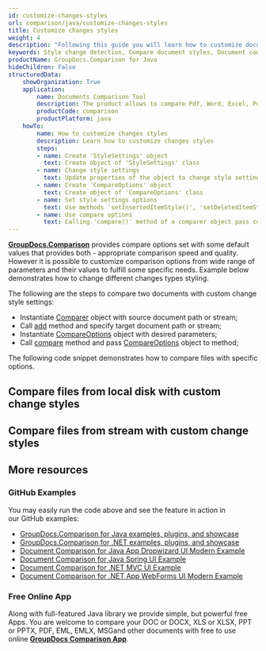 ```yaml
---
id: customize-changes-styles
url: comparison/java/customize-changes-styles
title: Customize changes styles
weight: 4
description: "Following this guide you will learn how to customize document comparison report and modify appearance of detected changes when use GroupDocs.Comparison for Java."
keywords: Style change detection, Compare document styles, Document comparison
productName: GroupDocs.Comparison for Java
hideChildren: False
structuredData:
    showOrganization: True
    application:
        name: Documents Comparison Tool
        description: The product allows to compare Pdf, Word, Excel, PowerPoint, AutoCad, Image, Code and much more file formats. Comparison API also supports accepting or rejecting changes, extracting document information and generating comparison report
        productCode: comparison
        productPlatform: java
    howTo:
        name: How to customize changes styles
        description: Learn how to customize changes styles
        steps:
        - name: Create 'StyleSettings' object
          text: Create object of 'StyleSettings' class
        - name: Change style settings
          text: Update properties of the object to change style settings
        - name: Create 'CompareOptions' object
          text: Create object of 'CompareOptions' class
        - name: Set style settings options
          text: Use methods 'setInsertedItemStyle()', 'setDeletedItemStyle()' or 'setChangedItemStyle()' to specify appropriate styles
        - name: Use compare options
          text: Calling 'compare()' method of a comparer object pass compare options as a second argument
---
```

**[GroupDocs.Comparison](https://products.groupdocs.com/comparison/java)** provides compare options set with some default values that provides both - appropriate comparison speed and quality. However it is possible to customize comparison options from wide range of parameters and their values to fulfill some specific needs. Example below demonstrates how to change different changes types styling.

The following are the steps to compare two documents with custom change style settings:

*   Instantiate [Comparer](https://apireference.groupdocs.com/comparison/java/com.groupdocs.comparison/Comparer) object with source document path or stream;    
*   Call [add](https://apireference.groupdocs.com/comparison/java/com.groupdocs.comparison/Comparer#add(java.io.InputStream)) method and specify target document path or stream;    
*   Instantiate [CompareOptions](https://apireference.groupdocs.com/comparison/java/com.groupdocs.comparison.options/CompareOptions) object with desired parameters;    
*   Call [compare](https://apireference.groupdocs.com/comparison/java/com.groupdocs.comparison/Comparer#compare()) method and pass [CompareOptions](https://apireference.groupdocs.com/comparison/java/com.groupdocs.comparison.options/CompareOptions) object to method;
    

The following code snippet demonstrates how to compare files with specific options.

## Compare files from local disk with custom change styles

<script src="https://gist.github.com/groupdocs-comparison-gists/e0cebcc9c017d1226d0571aca1b18c56.js"></script>

## Compare files from stream with custom change styles

<script src="https://gist.github.com/groupdocs-comparison-gists/c39aba0ce82cbddd74c367ff89a1e906.js"></script>

## More resources

### GitHub Examples
You may easily run the code above and see the feature in action in our GitHub examples:

*   [GroupDocs.Comparison for Java examples, plugins, and showcase](https://github.com/groupdocs-comparison/GroupDocs.Comparison-for-Java)
*   [GroupDocs.Comparison for .NET examples, plugins, and showcase](https://github.com/groupdocs-comparison/GroupDocs.Comparison-for-.NET)
*   [Document Comparison for Java App Dropwizard UI Modern Example](https://github.com/groupdocs-comparison/GroupDocs.Comparison-for-Java-Dropwizard)    
*   [Document Comparison for Java Spring UI Example](https://github.com/groupdocs-comparison/GroupDocs.Comparison-for-Java-Spring)    
*   [Document Comparison for .NET MVC UI Example](https://github.com/groupdocs-comparison/GroupDocs.Comparison-for-.NET-MVC)    
*   [Document Comparison for .NET App WebForms UI Modern Example](https://github.com/groupdocs-comparison/GroupDocs.Comparison-for-.NET-WebForms)
    

### Free Online App
Along with full-featured Java library we provide simple, but powerful free Apps.
You are welcome to compare your DOC or DOCX, XLS or XLSX, PPT or PPTX, PDF, EML, EMLX, MSGand other documents with free to use online **[GroupDocs Comparison App](https://products.groupdocs.app/comparison)**.
